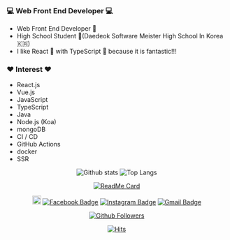 ### 💻 Web Front End Developer 💻

- Web Front End Developer 🤟
- High School Student 📗(Daedeok Software Meister High School In Korea 🇰🇷)
- I like React 🤭 with TypeScript 🥰 because it is fantastic!!!

### ❤️ Interest ❤️

- React.js
- Vue.js
- JavaScript
- TypeScript
- Java
- Node.js (Koa)
- mongoDB
- CI / CD
- GitHub Actions
- docker
- SSR

<div align=center>
  
![Github stats](https://github-readme-stats.vercel.app/api?username=woochanleee&show_icons=true&include_all_commits=true&count_private=true&theme=great-gatsby)
![Top Langs](https://github-readme-stats.vercel.app/api/top-langs/?username=woochanleee&layout=compact&hide=python)

[![ReadMe Card](https://github-readme-stats.vercel.app/api/pin/?username=woochanleee&repo=Lets-Share)](https://github.com/woochanleee/Lets-Share)

<a href="https://velog.io/@_uchanlee" target="_blank"><img src="https://static.velog.io/favicon.ico" style="width: 20px;"/></a>
[![Facebook Badge](https://img.shields.io/badge/-Facebook-1877f2?style=flat-square&logo=facebook&logoColor=white&link=https://https://www.facebook.com/uchanlee.dev)](https://www.facebook.com/uchanlee.dev)
[![Instagram Badge](https://img.shields.io/badge/-Instagram-E4405F?style=flat-square&logo=instagram&logoColor=FFFFFF&link=https://www.instagram.com/woochan0219/)](https://www.instagram.com/woochan0219/)
[![Gmail Badge](https://img.shields.io/badge/-Gmail-d14836?style=flat-square&logo=Gmail&logoColor=white&link=mailto:uchanlee.dev@gmail.com)](mailto:uchanlee.dev@gmail.com)

[![Github Followers](https://img.shields.io/github/followers/woochanleee?color=06d6a0&label=Github%20Followers&style=for-the-badge)](https://github.com/woochanleee?tab=followers)

[![Hits](https://hits.seeyoufarm.com/api/count/incr/badge.svg?url=https://github.com/woochanleee)](https://hits.seeyoufarm.com)

</div>
